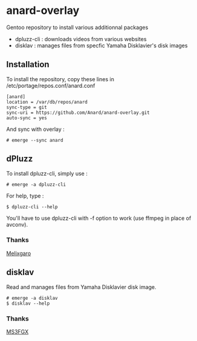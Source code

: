 # anard-overlay
Gentoo repository to install various additionnal packages
- dpluzz-cli :
    downloads videos from various websites
- disklav :
    manages files from specfic Yamaha Disklavier's disk images

## Installation
To install the repository, copy these lines in /etc/portage/repos.conf/anard.conf
```
[anard]
location = /var/db/repos/anard
sync-type = git
sync-uri = https://github.com/Anard/anard-overlay.git
auto-sync = yes
```

And sync with overlay :

```
# emerge --sync anard
```


## dPluzz

To install dpluzz-cli, simply use :
```
# emerge -a dpluzz-cli
```

For help, type :
```
$ dpluzz-cli --help
```

You'll have to use dpluzz-cli with -f option to work (use ffmpeg in place of avconv).

### Thanks
[Melixgaro](https://launchpad.net/~melixgaro)


## disklav

Read and manages files from Yamaha Disklavier disk image.
```
# emerge -a disklav
$ disklav --help
```
### Thanks
[MS3FGX](https://github.com/MS3FGX/)
